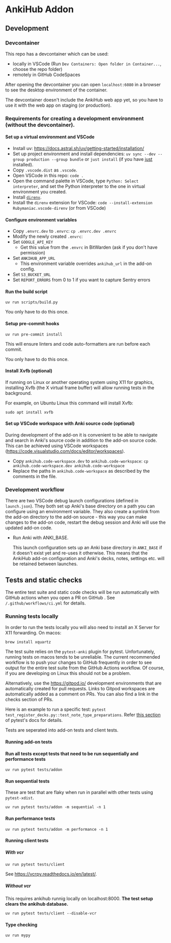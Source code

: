 # AnkiHub Addon

## Development

### Devcontainer

This repo has a devcontainer which can be used:

-   locally in VSCode (Run `Dev Containers: Open folder in Container...`, choose the repo folder)
-   remotely in GitHub CodeSpaces

After opening the devcontainer you can open `localhost:6080` in a browser to see the desktop environment of the container.

The devcontainer doesn't include the AnkiHub web app yet, so you have to use it with the web app on staging
(or production).

### Requirements for creating a development environment (without the devcontainer).

#### Set up a virtual environment and VSCode

-   Install uv: https://docs.astral.sh/uv/getting-started/installation/
-   Set up project environment and install dependencies: `uv sync --dev --group production --group bundle` or `just install` (if you have [just](https://github.com/casey/just) installed).
-   Copy `.vscode.dist` as `.vscode`.
-   Open VSCode in this repo: `code .`
-   Open the command palette in VSCode, type `Python: Select interpreter`, and set the Python interpreter to the one in virtual environment you created.
-   Install [`direnv`](https://direnv.net/docs/installation.html).
-   Install the `direnv` extension for VSCode: `code --install-extension Rubymaniac.vscode-direnv` (or from VSCode)

#### Configure environment variables

-   Copy `.envrc.dev` to `.envrc`: `cp .envrc.dev .envrc`
-   Modify the newly created `.envrc`:
-   Set `GOOGLE_API_KEY`
    -   Get this value from the `.envrc` in BitWarden (ask if you don't have permission)
-   Set `ANKIHUB_APP_URL`
    -   This environment variable overrides `ankihub_url` in the add-on config.
-   Set `S3_BUCKET_URL`
-   Set `REPORT_ERRORS` from 0 to 1 if you want to capture Sentry errors

#### Run the build script

`uv run scripts/build.py`

You only have to do this once.

#### Setup pre-commit hooks

`uv run pre-commit install`

This will ensure linters and code auto-formatters are run before each commit.

You only have to do this once.

#### Install Xvfb (optional)

If running on Linux or another operating system using X11 for graphics, installing Xvfb (the X virtual frame buffer) will allow running tests in the background.

For example, on Ubuntu Linux this command will install Xvfb:

```
sudo apt install xvfb
```

#### Set up VSCode workspace with Anki source code (optional)

During development of the add-on it is convenient to be able to navigate and search in Anki's source code in addition to the add-on source code.
This can be achieved using VSCode workspaces (https://code.visualstudio.com/docs/editor/workspaces).

-   Copy `ankihub.code-workspace.dev` to `ankihub.code-workspace`: `cp ankihub.code-workspace.dev ankihub.code-workspace`
-   Replace the paths in `ankihub.code-workspace` as described by the comments in the file.

### Development workflow

There are two VSCode debug launch configurations (defined in `launch.json`).
They both set up Anki's base directory on a path you can configure using an environment variable.
They also create a symlink from the add-on directory to the add-on source - this way you can make changes to the
add-on code, restart the debug session and Anki will use the updated add-on code.

-   Run Anki with ANKI_BASE.

    This launch configuration sets up an Anki base directory in `ANKI_BASE` if it doesn't exist yet and re-uses it otherwise.
    This means that the AnkiHub add-on configuration and Anki's decks, notes, settings etc. will be retained between launches.

## Tests and static checks

The entire test suite and static code checks will be run automatically with
GitHub actions when you open a PR on GitHub . See `/.github/workflows/ci.yml`
for details.

### Running tests locally

In order to run the tests locally you will also need to install an X Server for X11 forwarding.
On macos:

```
brew install xquartz
```

The test suite relies on the `pytest-anki` plugin for pytest. Unfortunately,
running tests on macos tends to be unreliable. The current recommended workflow
is to push your changes to GitHub frequently in order to see output for the
entire test suite from the GitHub Actions workflow. Of course, if you are
developing on Linux this should not be a problem.

Alternatively, use the https://gitpod.io/ development environments that are
automatically created for pull requests. Links to Gitpod workspaces are
automatically added as a comment on PRs. You can also find a link in the checks
section of PRs.

Here is an example to run a specific test: `pytest
test_register_decks.py::test_note_type_preparations`. Refer [this
section](https://docs.pytest.org/en/6.2.x/usage.html#specifying-tests-selecting-tests)
of pytest's docs for details.

Tests are seperated into add-on tests and client tests.

#### Running add-on tests

#### Run all tests except tests that need to be run sequentially and performance tests

```
uv run pytest tests/addon
```

#### Run sequential tests

These are test that are flaky when run in parallel with other tests using `pytest-xdist`.

```
uv run pytest tests/addon -m sequential -n 1
```

#### Run performance tests

```
uv run pytest tests/addon -m performance -n 1
```

#### Running client tests

##### With vcr

```
uv run pytest tests/client
```

See https://vcrpy.readthedocs.io/en/latest/.

##### Without vcr

This requires ankihub runnig locally on localhost:8000. **The test setup clears the ankihub database.**

```
uv run pytest tests/client --disable-vcr
```

#### Type checking

```
uv run mypy
```
